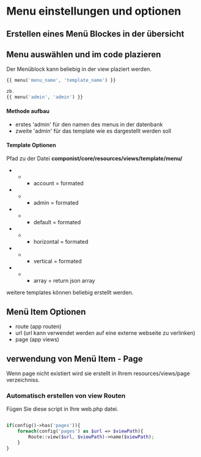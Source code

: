 # Menu einstellungen und optionen


## Erstellen eines Menü Blockes in der übersicht

## Menu auswählen und im code plazieren

Der Menüblock kann beliebig in der view plaziert werden.

```php
{{ menu('menu_name', 'template_name') }}

zb.
{{ menu('admin', 'admin') }}
```

#### Methode aufbau
- erstes 'admin' für den namen des menus in der datenbank
- zweite 'admin' für das template wie es dargestellt werden soll

#### Template Optionen
Pfad zu der Datei **componist/core/resources/views/template/menu/**
- - - account = formated
- - - admin = formated
- - - default = formated
- - - horizontal = formated
- - - vertical = formated
- - - array = return json array 

weitere templates können beliebig erstellt werden.


## Menü Item Optionen
- route (app routen)
- url (url kann verwendet werden auf eine externe webseite zu verlinken)
- page (app views)



## verwendung von Menü Item - Page
Wenn page nicht existiert wird sie erstellt in Ihrem resources/views/page verzeichniss.


### Automatisch erstellen von view Routen

Fügen Sie diese script in Ihre web.php datei.

```php

if(config()->has('pages')){
    foreach(config('pages') as $url => $viewPath){
        Route::view($url, $viewPath)->name($viewPath);
    } 
}
```
